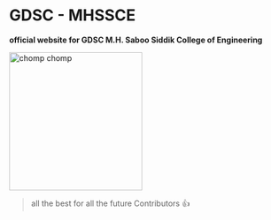 # GDSC - MHSSCE

**official website for GDSC M.H. Saboo Siddik College of Engineering**

<img align='center' src='https://media.giphy.com/media/TMruLY1JxyHvO/giphy.gif' width='240' height='250' alt='chomp chomp' >

> all the best for all the future Contributors 👍
